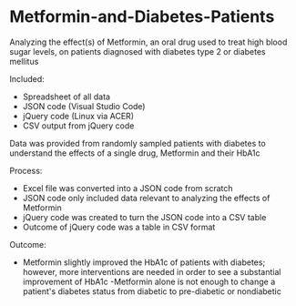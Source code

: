 # Metformin-and-Diabetes-Patients

Analyzing the effect(s) of Metformin, an oral drug used to treat high blood sugar levels, on patients diagnosed with diabetes type 2 or diabetes mellitus

Included:

- Spreadsheet of all data
- JSON code (Visual Studio Code)
- jQuery code (Linux via ACER)
- CSV output from jQuery code 

Data was provided from randomly sampled patients with diabetes to understand the effects of a single drug, Metformin and their HbA1c

Process:

- Excel file was converted into a JSON code from scratch
- JSON code only included data relevant to analyzing the effects of Metformin
- jQuery code was created to turn the JSON code into a CSV table
- Outcome of jQuery code was a table in  CSV format

Outcome:

- Metformin slightly improved the HbA1c of patients with diabetes; however, more interventions are needed in order to see a substantial improvement of HbA1c
-Metformin alone is not enough to change a patient's diabetes status from diabetic to pre-diabetic or nondiabetic
